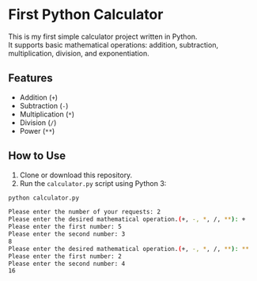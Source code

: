 # First Python Calculator

This is my first simple calculator project written in Python.  
It supports basic mathematical operations: addition, subtraction, multiplication, division, and exponentiation.

## Features

- Addition (`+`)
- Subtraction (`-`)
- Multiplication (`*`)
- Division (`/`)
- Power (`**`)

## How to Use

1. Clone or download this repository.
2. Run the `calculator.py` script using Python 3:

```bash
python calculator.py

Please enter the number of your requests: 2
Please enter the desired mathematical operation.(+, -, *, /, **): +
Please enter the first number: 5
Please enter the second number: 3
8
Please enter the desired mathematical operation.(+, -, *, /, **): **
Please enter the first number: 2
Please enter the second number: 4
16
